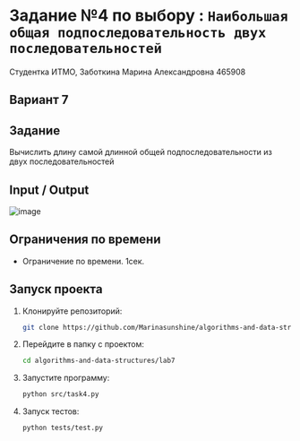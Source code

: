 # Задание №4 по выбору  : `Наибольшая общая подпоследовательность двух последовательностей`
Студентка ИТМО,  Заботкина Марина Александровна 465908

## Вариант 7

## Задание 
Вычислить длину самой длинной общей подпоследовательности из двух последовательностей

## Input / Output 

![image](https://github.com/user-attachments/assets/84e23063-d6fc-4f05-8786-652b4a08e477)


## Ограничения по времени

- Ограничение по времени. 1сек.

## Запуск проекта
1. Клонируйте репозиторий:
   ```bash
   git clone https://github.com/Marinasunshine/algorithms-and-data-structures.git
   ```
2. Перейдите в папку с проектом:
   ```bash
   cd algorithms-and-data-structures/lab7
   ```
3. Запустите программу:
   ```bash
   python src/task4.py
   ```

4. Запуск тестов:
   ```bash
   python tests/test.py
   ```
